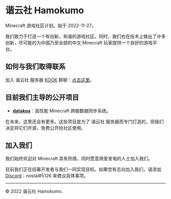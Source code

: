 # 谐云社 Hamokumo

Minecraft 游戏社区计划。始于 2022-11-27。

我们致力于打造一个有创新，和谐的游戏社区。同时，我们也在技术上做出了许多创新，尽可能的为中国乃至全部的中文 Minecraft 玩家提供一个良好的游戏平台。

## 如何与我们取得联系

加入 谐云社 服务器 [KOOK](https://www.kookapp.cn/) 群聊：[点击这里](https://kook.top/9NpdOY)。

## 目前我们主导的公开项目

- **[datakoa](https://github.com/hamokumo/datakoa)**：高性能 Minecraft 跨服数据同步系统。

在未来，这里还会有更多。这些项目是为了 谐云社 服务器而专门打造的，但我们决定将它们开源，免费公开给社区使用。

## 加入我们

我们始终欢迎对 Minecraft 具有热情，同时愿意用爱发电的人士加入我们。

目前我们正在招募开发者与我们一同实现目标。如果您有志向加入我们，请添加 [Discord](https://discord.com/)：nostal#5126 来商议具体事项。

---

© 2022 谐云社 Hamokumo.
